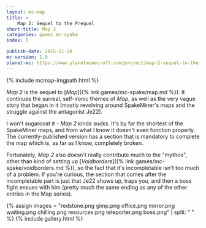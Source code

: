 ```yaml
---
layout: mc-map
title: >
    Map 2: Sequel to the Prequel
short-title: Map 2
categories: games mc-spake
index: 5

publish-date: 2015-11-20
mc-version: 1.9
planet-mc: https://www.planetminecraft.com/project/map-2-sequel-to-the-prequel/
---
```


{% include mcmap-imgpath.html %}

*Map 2* is the sequel to [*Map*]({% link games/mc-spake/map.md %}). It continues the surreal, self-ironic themes of *Map*, as well as the very vague story that began in it (mostly revolving around SpakeMiner's maps and the struggle against the antagonist Je22).

I won't sugarcoat it - *Map 2* kinda sucks. It's by far the shortest of the SpakeMiner maps, and from what I know it doesn't even function properly. The currently-published version has a section that is mandatory to complete the map which is, as far as I know, completely broken.

Fortunately, *Map 2* also doesn't really contribute much to the "mythos", other than kind of setting up [*Voidborders*]({% link games/mc-spake/voidborders.md %}), so the fact that it's incompletable isn't too much of a problem. If you're curious, the section that comes after the incompletable part is just that Je22 shows up, traps you, and then a boss fight ensues with him (pretty much the same ending as any of the other entries in the Map series).

{% assign images = "redstone.png gimp.png office.png mirror.png waiting.png chilling.png resources.png teleporter.png boss.png" | split: " " %}
{% include gallery.html %}